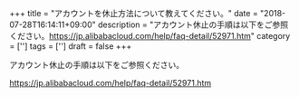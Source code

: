 +++
title = "アカウントを休止方法について教えてください。"
date = "2018-07-28T16:14:11+09:00"
description = "アカウント休止の手順は以下をご参照ください。https://jp.alibabacloud.com/help/faq-detail/52971.htm"
category = ['']
tags = ['']
draft = false
+++

アカウント休止の手順は以下をご参照ください。

https://jp.alibabacloud.com/help/faq-detail/52971.htm
